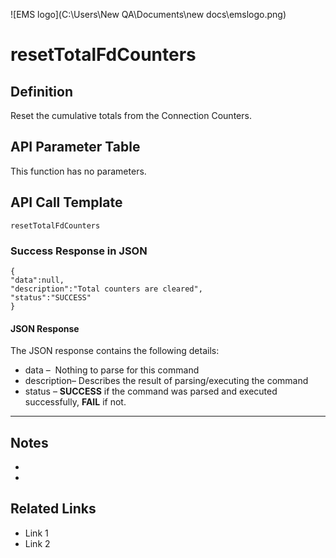 ![EMS logo](C:\Users\New QA\Documents\new docs\emslogo.png)



# resetTotalFdCounters



## Definition

Reset the cumulative totals from the Connection Counters.





## API Parameter Table

This function has no parameters.



## API Call Template

``` 
resetTotalFdCounters
```



### Success Response in JSON

``` 
{
"data":null,
"description":"Total counters are cleared",
"status":"SUCCESS"
}
```



#### JSON Response

The JSON response contains the following details:

- data –  Nothing to parse for this command
- description– Describes the result of parsing/executing the command
- status – **SUCCESS** if the command was parsed and executed successfully, **FAIL** if not.

------

## Notes

- ​
- ​





## **Related Links**

- Link 1
- Link 2